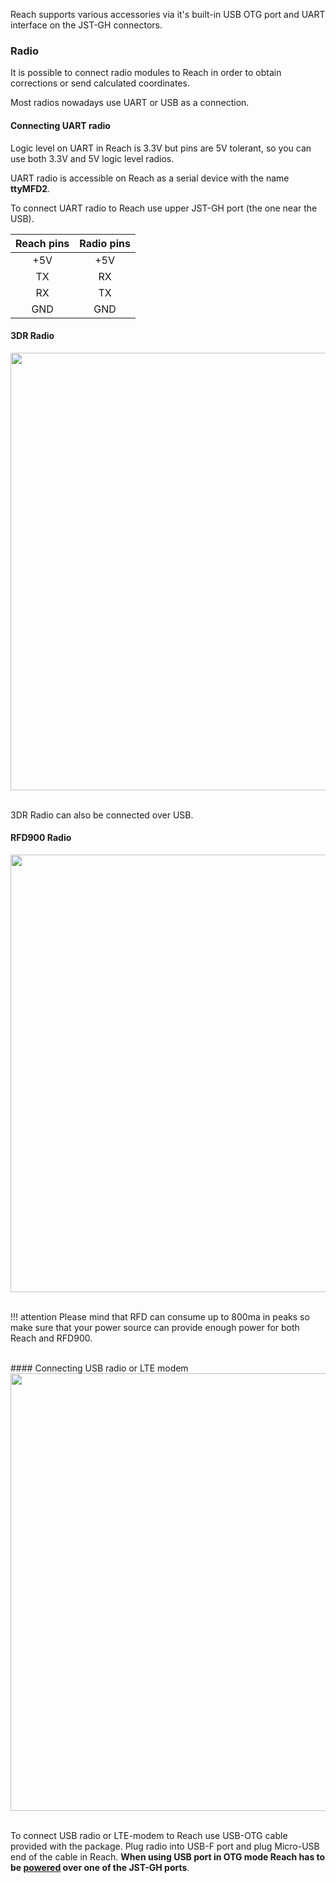 
Reach supports various accessories via it's built-in USB OTG port and UART interface on the JST-GH connectors.

### Radio

It is possible to connect radio modules to Reach in order to obtain corrections or send calculated coordinates.

Most radios nowadays use UART or USB as a connection.

#### Connecting UART radio

Logic level on UART in Reach is 3.3V but pins are 5V tolerant, so you can use both 3.3V and 5V logic level radios.

UART radio is accessible on Reach as a serial device with the name **ttyMFD2**.

To connect UART radio to Reach use upper JST-GH port (the one near the USB).

| Reach pins | Radio pins |
|:----------:|:----------:|
|     +5V    |     +5V    |
|     TX     |     RX     |
|     RX     |     TX     |
|     GND    |     GND    |

#### 3DR Radio

<div style="text-align: center;"><img src="../img/reachm-plus/hardware-integration/3dr.png" style="width: 700px;"></div><br>


3DR Radio can also be connected over USB.

#### RFD900 Radio

<div style="text-align: center;"><img src="../img/reachm-plus/hardware-integration/rfd.png" style="width: 700px;"></div><br>

!!! attention
    Please mind that RFD can consume up to 800ma in peaks so make sure that your power source can provide enough power for both Reach and RFD900.

<br>
#### Connecting USB radio or LTE modem

<div style="text-align: center;"><img src="../img/reachm-plus/hardware-integration/lte-modem.png" style="width: 700px;"></div><br>

To connect USB radio or LTE-modem to Reach use USB-OTG cable provided with the package.
Plug radio into USB-F port and plug Micro-USB end of the cable in Reach.
**When using USB port in OTG mode Reach has to be [powered](power-supply.md) over one of the JST-GH ports**.
